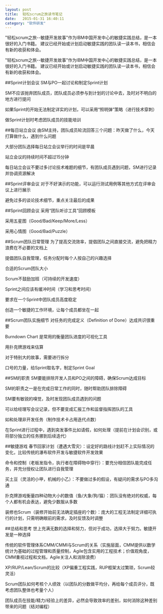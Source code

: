 ```yaml
---
layout: post
title:  轻松scrum之旅读书笔记
date:   2015-01-31 16:40:11
category: "软件研发"
---
```


"轻松scrum之旅--敏捷开发故事"作为IBM中国开发中心的敏捷实践总结，是一本很好的入门书籍。
建议已经开始或计划启动敏捷实践的团队读一读本书，相信会有新的收获和体会。

<!--more-->

"轻松scrum之旅--敏捷开发故事"作为IBM中国开发中心的敏捷实践总结，是一本很好的入门书籍。
建议已经开始或计划启动敏捷实践的团队读一读本书，相信会有新的收获和体会。

##Sprint计划会议
SM与PO一起讨论和制定Sprint计划

SM不应该抛弃团队成员，团队成员必须参与到计划的讨论中去，及时对不明白的地方进行提问

如果Sprint的开始无法制定详实的计划，可以采用“照明弹”策略（进行技术穿刺）

做Sprint计划时考虑团队成员的技能培训

##每日站立会议
由SM主持，团队成员轮流回答三个问题：昨天做了什么，今天打算做什么，遇到什么问题

大部分团队选择每日站立会议举行的时间是早晨

站立会议的持续时间不超过15分钟

每日站立会议不要过多讨论技术难题的细节，有团队成员遇到问题，SM进行记录并协调资源解决

##Sprint评审会议
对于不好演示的功能，可以运行测试用例等其他方式在评审会议上进行展示

避免过多的谈论技术细节，重点关注最后的成果

##Sprint回顾会议
采用“团队听诊工具”回顾模板

采用五星图（Good/Bad/Keep/More/Less）

采用心情图（Good/Bad/Puzzle）

##Scrum团队日常管理
为了提高交流效率，提倡团队之间直接交流，避免把精力浪费在不必要的文档上

提倡团队自我管理，任务分配时每个人按自己的兴趣选择

合适的Scrum团队大小

Scrum不鼓励加班（可持续的开发速度）

Sprint之间应该有缓冲时间（学习和思考时间）

要求在一个Sprint中团队成员高度稳定

创造一个敏捷的工作环境，让每个成员都坐在一起

##Scrum团队实施细节
对任务的完成定义（Definition of Done）达成共识很重要

Burndown Chart 是常用的衡量团队进度的可视化工具

用扑克牌游戏来估算

对于特别大的故事，需要进行拆分

口号的力量，给Sprint取名字，制定Sprint Goal

##SM的职责
SM要能排除开发人员和PO之间的障碍，确保Scrum达成目标

SM的职责之一是在完成日常工作的同时，随时帮助团队排除障碍

SM要有敏锐的嗅觉，及时发现团队成员遇到的问题

可以给经理写会议记录，但不要变成汇报工作和监督指挥团队的工具

如和处理非开发任务（制作技术卡占用迭代点数）

在Sprint进行过程中，遇到突发事件比如请假，如何处理（提前在计划会识别，或将部分独立的任务挪到后续迭代）

##敏捷游戏
春节回家计划（遭遇大雪灾）：设定好的路线计划赶不上实际情况的变化，比较传统的瀑布软件开发与敏捷软件开发效果

命令和控制（老板发指令，执行者在障碍物中穿行）：要充分相信团队能完成任务，并充分授权让团队进行自我管理

买土豆（灵活的小甲，机械的小乙）：不要做过多的假设，有疑问的需求与PO多沟通

扑克牌游戏衡量四种动物大小的数值（鱼/大象/狗/猫）：团队没有绝对的权威，每个人都有机会表达，避免少数服从多数

装修也Scrum（装修开始前无法确定插座的个数）：庞大的工程无法制定详细可执行的计划，只需明确眼前的需求，及时反馈及时调整


##总结和思考
世上充满无数的选择和努力，但对于成功，选择大于努力。敏捷开发是一种选择

传统的软件管理体系CMM/CMMI与Scrum的关系（实施层面，CMM提供以数学统计为基础的过程管理和质量控制，Agile包含实用的工程技术；价值观角度，CMM重视过程和文档，Agile关注人和消除浪费）

XP/RUP/Lean/Scrum的比较（XP偏重工程实践，RUP框架太过繁琐，Scrum较灵活）

Scrum团队如何考核个人绩效（以团队的分数做平均分，再给每个成员评分，既考虑团队整体也考量个人）

团队成员在技能/精力/经验上的差异，必然会导致效率的差别，如何消除这种差别带来的问题（结对编程）

